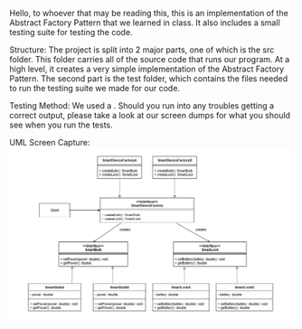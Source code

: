 Hello, to whoever that may be reading this, this is an implementation of the Abstract Factory Pattern that we learned in class. It also includes a small testing suite for testing the code.

Structure: The project is split into 2 major parts, one of which is the src folder. This folder carries all of the source code that runs our program. At a high level, it creates a very simple implementation of the Abstract Factory Pattern. 
The second part is the test folder, which contains the files needed to run the testing suite we made for our code.

Testing Method: We used a . Should you run into any troubles getting a correct output, please take a look at our screen dumps for what you should see when you run the tests.

UML Screen Capture:
![Alt text](screencaptures/AbstractFactory_UML.png?raw=true "Abstract Factory UML")
